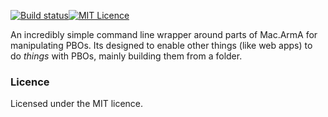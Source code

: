 [![Build status](https://ci.appveyor.com/api/projects/status/raf3p8amnr4n0tqs?svg=true)](https://ci.appveyor.com/project/Jsmuk/simplepbo)[![MIT Licence](https://img.shields.io/badge/License-MIT-blue.svg)](https://github.com/Jsmuk/SimplePBO/blob/master/LICENSE.txt)

An incredibly simple command line wrapper around parts of Mac.ArmA for manipulating PBOs. Its designed to enable other things (like web apps) to do *things* with PBOs, mainly building them from a folder. 

### Licence
Licensed under the MIT licence.
